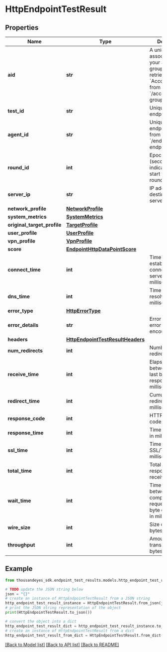 # HttpEndpointTestResult


## Properties

Name | Type | Description | Notes
------------ | ------------- | ------------- | -------------
**aid** | **str** | A unique identifier associated with your account group. You can retrieve your &#x60;AccountGroupId&#x60; from the &#x60;/account-groups&#x60; endpoint. | [optional] 
**test_id** | **str** | Unique ID of endpoint test. | [optional] [readonly] 
**agent_id** | **str** | Unique ID of endpoint agent, from &#x60;/endpoint/agents&#x60; endpoint. | [optional] [readonly] 
**round_id** | **int** | Epoch time (seconds) indicating the start time of the round. | [optional] [readonly] 
**server_ip** | **str** | IP address of destination server. | [optional] [readonly] 
**network_profile** | [**NetworkProfile**](NetworkProfile.md) |  | [optional] 
**system_metrics** | [**SystemMetrics**](SystemMetrics.md) |  | [optional] 
**original_target_profile** | [**TargetProfile**](TargetProfile.md) |  | [optional] 
**user_profile** | [**UserProfile**](UserProfile.md) |  | [optional] 
**vpn_profile** | [**VpnProfile**](VpnProfile.md) |  | [optional] 
**score** | [**EndpointHttpDataPointScore**](EndpointHttpDataPointScore.md) |  | [optional] 
**connect_time** | **int** | Time required to establish a TCP connection to the server in milliseconds. | [optional] [readonly] 
**dns_time** | **int** | Time required to resolve DNS in milliseconds. | [optional] [readonly] 
**error_type** | [**HttpErrorType**](HttpErrorType.md) |  | [optional] 
**error_details** | **str** | Error details, if an error were encountered. | [optional] [readonly] 
**headers** | [**HttpEndpointTestResultHeaders**](HttpEndpointTestResultHeaders.md) |  | [optional] 
**num_redirects** | **int** | Number of redirects. | [optional] [readonly] 
**receive_time** | **int** | Elapsed time between first and last byte of response in milliseconds. | [optional] [readonly] 
**redirect_time** | **int** | Cumulative redirect timing in milliseconds. | [optional] [readonly] 
**response_code** | **int** | HTTP response code. | [optional] [readonly] 
**response_time** | **int** | Time to first byte in milliseconds. | [optional] [readonly] 
**ssl_time** | **int** | Time to negotiate SSL/TLS in milliseconds. | [optional] [readonly] 
**total_time** | **int** | Total time is the response time + receive time. | [optional] [readonly] 
**wait_time** | **int** | Time elapsed between completion of request and first byte of response in milliseconds. | [optional] [readonly] 
**wire_size** | **int** | Size of content in bytes. | [optional] [readonly] 
**throughput** | **int** | Amount of data transmitted, in bytes. | [optional] [readonly] 

## Example

```python
from thousandeyes_sdk.endpoint_test_results.models.http_endpoint_test_result import HttpEndpointTestResult

# TODO update the JSON string below
json = "{}"
# create an instance of HttpEndpointTestResult from a JSON string
http_endpoint_test_result_instance = HttpEndpointTestResult.from_json(json)
# print the JSON string representation of the object
print(HttpEndpointTestResult.to_json())

# convert the object into a dict
http_endpoint_test_result_dict = http_endpoint_test_result_instance.to_dict()
# create an instance of HttpEndpointTestResult from a dict
http_endpoint_test_result_from_dict = HttpEndpointTestResult.from_dict(http_endpoint_test_result_dict)
```
[[Back to Model list]](../README.md#documentation-for-models) [[Back to API list]](../README.md#documentation-for-api-endpoints) [[Back to README]](../README.md)


